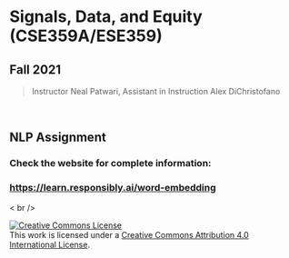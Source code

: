 #  Signals, Data, and Equity (CSE359A/ESE359)
## Fall 2021
> Instructor Neal Patwari, Assistant in Instruction Alex DiChristofano

<br />

## NLP Assignment 

### Check the website for complete information:
### https://learn.responsibly.ai/word-embedding


< br />

<a rel="license" href="http://creativecommons.org/licenses/by/4.0/"><img alt="Creative Commons License" style="border-width:0" src="https://i.creativecommons.org/l/by/4.0/88x31.png" /></a><br />This work is licensed under a <a rel="license" href="http://creativecommons.org/licenses/by/4.0/">Creative Commons Attribution 4.0 International License</a>.
